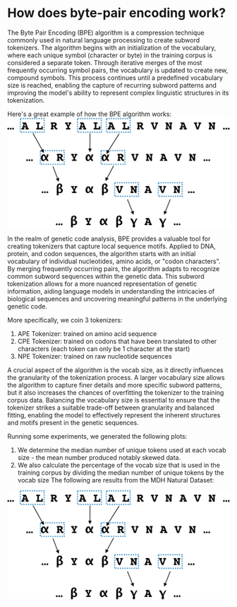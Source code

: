 # How does byte-pair encoding work?

The Byte Pair Encoding (BPE) algorithm is a compression technique commonly used in natural language processing to create subword tokenizers. The algorithm begins with an initialization of the vocabulary, where each unique symbol (character or byte) in the training corpus is considered a separate token. Through iterative merges of the most frequently occurring symbol pairs, the vocabulary is updated to create new, compound symbols. This process continues until a predefined vocabulary size is reached, enabling the capture of recurring subword patterns and improving the model's ability to represent complex linguistic structures in its tokenization.

Here's a great example of how the BPE algorithm works:
![Example on How BPE Works](bpe_image.jpg)

In the realm of genetic code analysis, BPE provides a valuable tool for creating tokenizers that capture local sequence motifs. Applied to DNA, protein, and codon sequences, the algorithm starts with an initial vocabulary of individual nucleotides, amino acids, or "codon characters". By merging frequently occurring pairs, the algorithm adapts to recognize common subword sequences within the genetic data. This subword tokenization allows for a more nuanced representation of genetic information, aiding language models in understanding the intricacies of biological sequences and uncovering meaningful patterns in the underlying genetic code.

More specifically, we coin 3 tokenizers:
1. APE Tokenizer: trained on amino acid sequence
2. CPE Tokenizer: trained on codons that have been translated to other characters (each token can only be 1 character at the start)
3. NPE Tokenizer: trained on raw nucleotide sequences

A crucial aspect of the algorithm is the vocab size, as it directly influences the granularity of the tokenization process. A larger vocabulary size allows the algorithm to capture finer details and more specific subword patterns, but it also increases the chances of overfitting the tokenizer to the training corpus data. Balancing the vocabulary size is essential to ensure that the tokenizer strikes a suitable trade-off between granularity and balanced fitting, enabling the model to effectively represent the inherent structures and motifs present in the genetic sequences.

Running some experiments, we generated the following plots: 
1. We determine the median number of unique tokens used at each vocab size - the mean number produced notably skewed data.
2. We also calculate the percentage of the vocab size that is used in the training corpus by dividing the median number of unique tokens by the vocab size
The following are results from the MDH Natural Dataset:

![Example on How BPE Works](bpe_image.jpg)